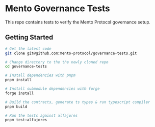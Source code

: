 # Mento Governance Tests

This repo contains tests to verify the Mento Protocol governance setup.

## Getting Started

```bash
# Get the latest code
git clone git@github.com:mento-protocol/governance-tests.git

# Change directory to the the newly cloned repo
cd governance-tests

# Install dependencies with pnpm
pnpm install

# Install submodule dependencies with forge
forge install

# Build the contracts, generate ts types & run typescript compiler
pnpm build

# Run the tests against alfajores
pnpm test:alfajores
```
